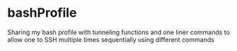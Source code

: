 # bashProfile
Sharing my bash profile with tunneling functions and one liner commands to allow one to SSH multiple times sequentially using different commands
